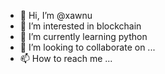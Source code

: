 - 👋 Hi, I’m @xawnu
- 👀 I’m interested in blockchain
- 🌱 I’m currently learning python
- 💞️ I’m looking to collaborate on ...
- 📫 How to reach me ...

<!---
xawnu/xawnu is a ✨ special ✨ repository because its `README.md` (this file) appears on your GitHub profile.
You can click the Preview link to take a look at your changes.
--->
